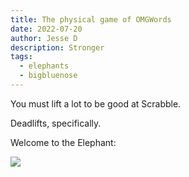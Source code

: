 ```yaml
---
title: The physical game of OMGWords
date: 2022-07-20
author: Jesse D
description: Stronger
tags:
  - elephants
  - bigbluenose
---
```

You must lift a lot to be good at Scrabble.

Deadlifts, specifically.



W﻿elcome to the Elephant:

![](/blog/images/uploads/dogworms.png)
